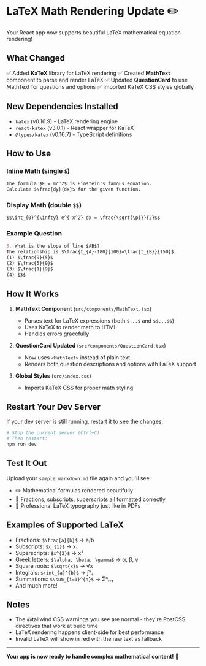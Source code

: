# LaTeX Math Rendering Update ✏️

Your React app now supports beautiful LaTeX mathematical equation rendering!

## What Changed

✅ Added **KaTeX** library for LaTeX rendering
✅ Created **MathText** component to parse and render LaTeX
✅ Updated **QuestionCard** to use MathText for questions and options
✅ Imported KaTeX CSS styles globally

## New Dependencies Installed

- `katex` (v0.16.9) - LaTeX rendering engine
- `react-katex` (v3.0.1) - React wrapper for KaTeX
- `@types/katex` (v0.16.7) - TypeScript definitions

## How to Use

### Inline Math (single `$`)
```markdown
The formula $E = mc^2$ is Einstein's famous equation.
Calculate $\frac{dy}{dx}$ for the given function.
```

### Display Math (double `$$`)
```markdown
$$\int_{0}^{\infty} e^{-x^2} dx = \frac{\sqrt{\pi}}{2}$$
```

### Example Question
```markdown
5. What is the slope of line $AB$?
The relationship is $\frac{t_{A}-180}{100}=\frac{t_{B}}{150}$
(1) $\frac{9}{5}$
(2) $\frac{5}{9}$
(3) $\frac{1}{9}$
(4) $3$
```

## How It Works

1. **MathText Component** (`src/components/MathText.tsx`)
   - Parses text for LaTeX expressions (both `$...$` and `$$...$$`)
   - Uses KaTeX to render math to HTML
   - Handles errors gracefully

2. **QuestionCard Updated** (`src/components/QuestionCard.tsx`)
   - Now uses `<MathText>` instead of plain text
   - Renders both question descriptions and options with LaTeX support

3. **Global Styles** (`src/index.css`)
   - Imports KaTeX CSS for proper math styling

## Restart Your Dev Server

If your dev server is still running, restart it to see the changes:

```bash
# Stop the current server (Ctrl+C)
# Then restart:
npm run dev
```

## Test It Out

Upload your `sample_markdown.md` file again and you'll see:
- ✏️ Mathematical formulas rendered beautifully
- 📐 Fractions, subscripts, superscripts all formatted correctly
- 🎨 Professional LaTeX typography just like in PDFs

## Examples of Supported LaTeX

- Fractions: `$\frac{a}{b}$` → a/b
- Subscripts: `$x_{1}$` → x₁
- Superscripts: `$x^{2}$` → x²
- Greek letters: `$\alpha, \beta, \gamma$` → α, β, γ
- Square roots: `$\sqrt{x}$` → √x
- Integrals: `$\int_{a}^{b}$` → ∫ᵇₐ
- Summations: `$\sum_{i=1}^{n}$` → Σⁿᵢ₌₁
- And much more!

## Notes

- The @tailwind CSS warnings you see are normal - they're PostCSS directives that work at build time
- LaTeX rendering happens client-side for best performance
- Invalid LaTeX will show in red with the raw text as fallback

---

**Your app is now ready to handle complex mathematical content!** 🎉
